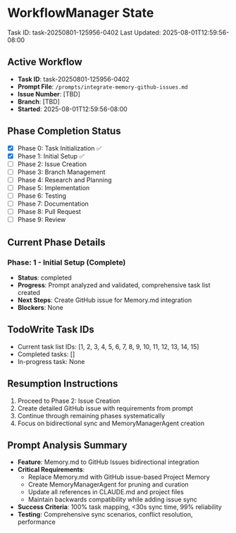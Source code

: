 # WorkflowManager State
Task ID: task-20250801-125956-0402
Last Updated: 2025-08-01T12:59:56-08:00

## Active Workflow
- **Task ID**: task-20250801-125956-0402
- **Prompt File**: `/prompts/integrate-memory-github-issues.md`
- **Issue Number**: [TBD]
- **Branch**: [TBD]
- **Started**: 2025-08-01T12:59:56-08:00

## Phase Completion Status
- [x] Phase 0: Task Initialization ✅
- [x] Phase 1: Initial Setup ✅
- [ ] Phase 2: Issue Creation
- [ ] Phase 3: Branch Management
- [ ] Phase 4: Research and Planning
- [ ] Phase 5: Implementation
- [ ] Phase 6: Testing
- [ ] Phase 7: Documentation
- [ ] Phase 8: Pull Request
- [ ] Phase 9: Review

## Current Phase Details
### Phase: 1 - Initial Setup (Complete)
- **Status**: completed
- **Progress**: Prompt analyzed and validated, comprehensive task list created
- **Next Steps**: Create GitHub issue for Memory.md integration
- **Blockers**: None

## TodoWrite Task IDs
- Current task list IDs: [1, 2, 3, 4, 5, 6, 7, 8, 9, 10, 11, 12, 13, 14, 15]
- Completed tasks: []
- In-progress task: None

## Resumption Instructions
1. Proceed to Phase 2: Issue Creation
2. Create detailed GitHub issue with requirements from prompt
3. Continue through remaining phases systematically
4. Focus on bidirectional sync and MemoryManagerAgent creation

## Prompt Analysis Summary
- **Feature**: Memory.md to GitHub Issues bidirectional integration
- **Critical Requirements**: 
  - Replace Memory.md with GitHub issue-based Project Memory
  - Create MemoryManagerAgent for pruning and curation
  - Update all references in CLAUDE.md and project files
  - Maintain backwards compatibility while adding issue sync
- **Success Criteria**: 100% task mapping, <30s sync time, 99% reliability
- **Testing**: Comprehensive sync scenarios, conflict resolution, performance